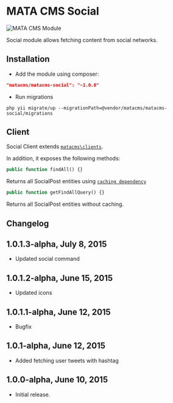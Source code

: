 MATA CMS Social
==========================================

![MATA CMS Module](https://s3-eu-west-1.amazonaws.com/qi-interactive/assets/mata-cms/gear-mata-logo%402x.png)


Social module allows fetching content from social networks.


Installation
------------

- Add the module using composer:

```json
"matacms/matacms-social": "~1.0.0"
```

-  Run migrations
```
php yii migrate/up --migrationPath=@vendor/matacms/matacms-social/migrations
```


Client
------

Social Client extends [`matacms\clients`](https://github.com/qi-interactive/matacms-base/blob/development/clients/SimpleClient.php).

In addition, it exposes the following methods:

```php
public function findAll() {}
```
Returns all SocialPost entities using [`caching dependency`](https://github.com/qi-interactive/matacms-cache/blob/master/caching/MataLastUpdatedTimestampDependency.php)

```php
public function getFindAllQuery() {}
```
Returns all SocialPost entities without caching.


Changelog
---------

## 1.0.1.3-alpha, July 8, 2015

- Updated social command

## 1.0.1.2-alpha, June 15, 2015

- Updated icons

## 1.0.1.1-alpha, June 12, 2015

- Bugfix

## 1.0.1-alpha, June 12, 2015

- Added fetching user tweets with hashtag

## 1.0.0-alpha, June 10, 2015

- Initial release.
